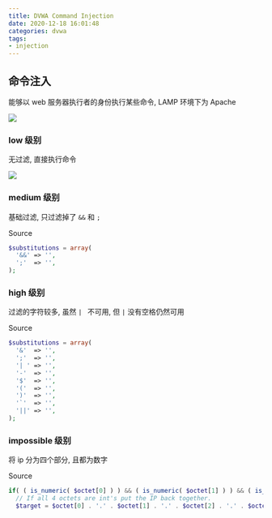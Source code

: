```yaml
---
title: DVWA Command Injection
date: 2020-12-18 16:01:48
categories: dvwa
tags: 
- injection
---
```


## 命令注入

能够以 web 服务器执行者的身份执行某些命令, LAMP 环境下为 Apache

![](https://cdn.jsdelivr.net/gh/yzbtdiy/images@main/security/dvwa/command-injection-low1.jpg)

<!-- more -->

### low 级别

无过滤, 直接执行命令

![](https://cdn.jsdelivr.net/gh/yzbtdiy/images@main/security/dvwa/command-injection-low2.jpg)

### medium 级别

基础过滤, 只过滤掉了 `&&` 和 `;`

Source

```php
$substitutions = array(
  '&&' => '',
  ';'  => '',
);
```

### high 级别

过滤的字符较多, 虽然 `| ` 不可用, 但 `|` 没有空格仍然可用

Source

```php
$substitutions = array(
  '&'  => '',
  ';'  => '',
  '| ' => '',
  '-'  => '',
  '$'  => '',
  '('  => '',
  ')'  => '',
  '`'  => '',
  '||' => '',
);
```

### impossible 级别

将 ip 分为四个部分, 且都为数字

Source

```php
if( ( is_numeric( $octet[0] ) ) && ( is_numeric( $octet[1] ) ) && ( is_numeric( $octet[2] ) ) && ( is_numeric( $octet[3] ) ) && ( sizeof( $octet ) == 4 ) ) {
  // If all 4 octets are int's put the IP back together.
  $target = $octet[0] . '.' . $octet[1] . '.' . $octet[2] . '.' . $octet[3];
```
